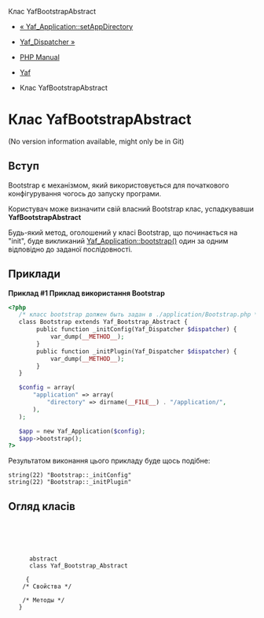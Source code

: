 Клас YafBootstrapAbstract

-   [« Yaf\_Application::setAppDirectory](yaf-application.setappdirectory.html)
    
-   [Yaf\_Dispatcher »](class.yaf-dispatcher.html)
    
-   [PHP Manual](index.html)
    
-   [Yaf](book.yaf.html)
    
-   Клас YafBootstrapAbstract
    

# Клас YafBootstrapAbstract

(No version information available, might only be in Git)

## Вступ

Bootstrap є механізмом, який використовується для початкового конфігурування чогось до запуску програми.

Користувач може визначити свій власний Bootstrap клас, успадкувавши **YafBootstrapAbstract**

Будь-який метод, оголошений у класі Bootstrap, що починається на "init", буде викликаний [Yaf\_Application::bootstrap()](yaf-application.bootstrap.html) один за одним відповідно до заданої послідовності.

## Приклади

**Приклад #1 Приклад використання Bootstrap**

```php
<?php
   /* класс bootstrap должен быть задан в ./application/Bootstrap.php */
   class Bootstrap extends Yaf_Bootstrap_Abstract {
        public function _initConfig(Yaf_Dispatcher $dispatcher) {
            var_dump(__METHOD__);
        }
        public function _initPlugin(Yaf_Dispatcher $dispatcher) {
            var_dump(__METHOD__);
        }
   }

   $config = array(
       "application" => array(
           "directory" => dirname(__FILE__) . "/application/",
       ),
   );

   $app = new Yaf_Application($config);
   $app->bootstrap();
?>
```

Результатом виконання цього прикладу буде щось подібне:

```
string(22) "Bootstrap::_initConfig"
string(22) "Bootstrap::_initPlugin"
```

## Огляд класів

```synopsis


    
    
     
      abstract
      class Yaf_Bootstrap_Abstract
     
     {
    /* Свойства */

    /* Методы */
   }
```